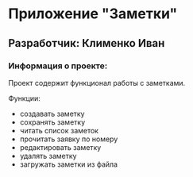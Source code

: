 # Приложение "Заметки"
## Разработчик: Клименко Иван
### Информация о проекте:

Проект содержит функционал работы с заметками.

Функции:
+ создавать заметку
+ сохранять заметку
+ читать список заметок
+ прочитать заявку по номеру
+ редактировать заметку
+ удалять заметку
+ загружать заметки из файла
